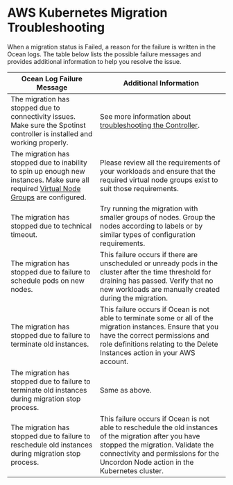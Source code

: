 # AWS Kubernetes Migration Troubleshooting

When a migration status is Failed, a reason for the failure is written in the Ocean logs. The table below lists the possible failure messages and provides additional information to help you resolve the issue.

| Ocean Log Failure Message                                                                                                                                      | Additional Information                                                                                                                                                                                                            |
| -------------------------------------------------------------------------------------------------------------------------------------------------------------- | --------------------------------------------------------------------------------------------------------------------------------------------------------------------------------------------------------------------------------- |
| The migration has stopped due to connectivity issues. Make sure the Spotinst controller is installed and working properly.                                     | See more information about [troubleshooting the Controller](ocean/troubleshooting/troubleshoot-controller.md).                                                                                                                    |
| The migration has stopped due to inability to spin up enough new instances. Make sure all required [Virtual Node Groups](ocean/features/vngs/) are configured. | Please review all the requirements of your workloads and ensure that the required virtual node groups exist to suit those requirements.                                                                                           |
| The migration has stopped due to technical timeout.                                                                                                            | Try running the migration with smaller groups of nodes. Group the nodes according to labels or by similar types of configuration requirements.                                                                                    |
| The migration has stopped due to failure to schedule pods on new nodes.                                                                                        | This failure occurs if there are unscheduled or unready pods in the cluster after the time threshold for draining has passed. Verify that no new workloads are manually created during the migration.                             |
| The migration has stopped due to failure to terminate old instances.                                                                                           | This failure occurs if Ocean is not able to terminate some or all of the migration instances. Ensure that you have the correct permissions and role definitions relating to the Delete Instances action in your AWS account.      |
| The migration has stopped due to failure to terminate old instances during migration stop process.                                                             | Same as above.                                                                                                                                                                                                                    |
| The migration has stopped due to failure to reschedule old instances during migration stop process.                                                            | This failure occurs if Ocean is not able to reschedule the old instances of the migration after you have stopped the migration. Validate the connectivity and permissions for the Uncordon Node action in the Kubernetes cluster. |
